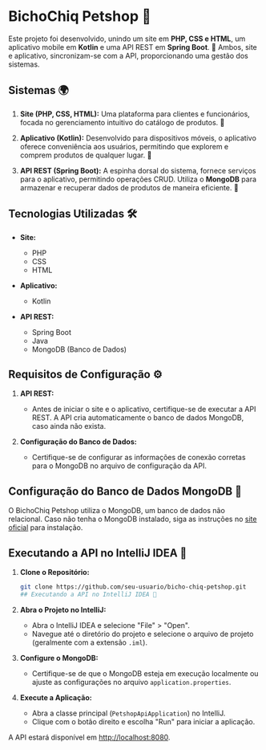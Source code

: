 # BichoChiq Petshop 🐾

Este projeto foi desenvolvido, unindo um site  em **PHP, CSS e HTML**, um aplicativo mobile em **Kotlin** e uma API REST em **Spring Boot**. 🚀 Ambos, site e aplicativo, sincronizam-se com a API, proporcionando uma gestão dos sistemas.

## Sistemas 🌍

1. **Site (PHP, CSS, HTML):** Uma plataforma para clientes e funcionários, focada no gerenciamento intuitivo do catálogo de produtos. 🛒

2. **Aplicativo (Kotlin):** Desenvolvido para dispositivos móveis, o aplicativo oferece conveniência aos usuários, permitindo que explorem e comprem produtos de qualquer lugar. 📱

3. **API REST (Spring Boot):** A espinha dorsal do sistema, fornece serviços para o aplicativo, permitindo operações CRUD. Utiliza o **MongoDB** para armazenar e recuperar dados de produtos de maneira eficiente. 🔄

## Tecnologias Utilizadas 🛠️

- **Site:**
  - PHP
  - CSS
  - HTML

- **Aplicativo:**
  - Kotlin

- **API REST:**
  - Spring Boot
  - Java
  - MongoDB (Banco de Dados)

## Requisitos de Configuração ⚙️

1. **API REST:**
   - Antes de iniciar o site e o aplicativo, certifique-se de executar a API REST. A API cria automaticamente o banco de dados MongoDB, caso ainda não exista.

2. **Configuração do Banco de Dados:**
   - Certifique-se de configurar as informações de conexão corretas para o MongoDB no arquivo de configuração da API.

## Configuração do Banco de Dados MongoDB 🏦

O BichoChiq Petshop utiliza o MongoDB, um banco de dados não relacional. Caso não tenha o MongoDB instalado, siga as instruções no [site oficial](https://docs.mongodb.com/manual/installation/) para instalação.

## Executando a API no IntelliJ IDEA 🚀

1. **Clone o Repositório:**
   ```bash
   git clone https://github.com/seu-usuario/bicho-chiq-petshop.git
   ## Executando a API no IntelliJ IDEA 🚀

2. **Abra o Projeto no IntelliJ:**
   - Abra o IntelliJ IDEA e selecione "File" > "Open".
   - Navegue até o diretório do projeto e selecione o arquivo de projeto (geralmente com a extensão `.iml`).

3. **Configure o MongoDB:**
   - Certifique-se de que o MongoDB esteja em execução localmente ou ajuste as configurações no arquivo `application.properties`.

4. **Execute a Aplicação:**
   - Abra a classe principal (`PetshopApiApplication`) no IntelliJ.
   - Clique com o botão direito e escolha "Run" para iniciar a aplicação.

A API estará disponível em [http://localhost:8080](http://localhost:8080).

